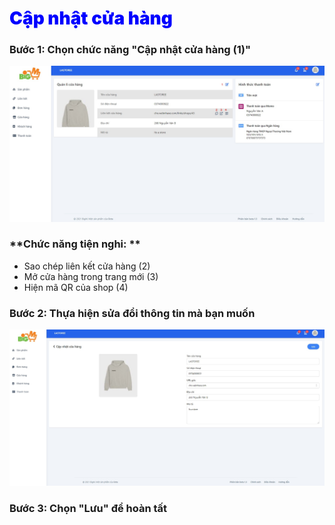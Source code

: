 # <span style="color: blue; font-weight:900;"> Cập nhật cửa hàng </span>

### **Bước 1: Chọn chức năng "Cập nhật cửa hàng (1)"**

![](../images/Shop/Updateshop.png)

### **Chức năng tiện nghi: **
- Sao chép liên kết cửa hàng (2)
- Mở cửa hàng trong trang mới (3)
- Hiện mã QR của shop (4)

### **Bước 2: Thựa hiện sửa đổi thông tin mà bạn muốn**

![](../images/Shop/updateshop-2.png)

### **Bước 3: Chọn "Lưu" để hoàn tất**